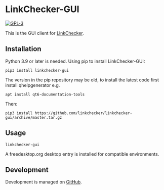# LinkChecker-GUI

[![GPL-3](https://img.shields.io/badge/license-GPL3-d49a6a.svg)](https://opensource.org/licenses/GPL-3.0)

This is the GUI client for [LinkChecker](https://linkchecker.github.io/linkchecker/).

## Installation

Python 3.9 or later is needed. Using pip to install LinkChecker-GUI:

`pip3 install linkchecker-gui`

The version in the pip repository may be old, to install the latest code first
install qhelpgenerator e.g.

`apt install qt6-documentation-tools`

Then:

`pip3 install https://github.com/linkchecker/linkchecker-gui/archive/master.tar.gz`

## Usage

`linkchecker-gui`

A freedesktop.org desktop entry is installed for compatible environments.

## Development

Development is managed on [GitHub](https://github.com/linkchecker/linkchecker-gui).
